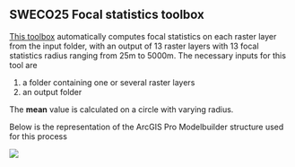 ## SWECO25 Focal statistics toolbox

[This toolbox](focal_statistics_SWECO25.tbx) automatically computes focal statistics on each raster layer from the input folder, with an output of 13 raster layers with 13 focal statistics radius ranging from 25m to 5000m. The necessary inputs for this tool are 

1. a folder containing one or several raster layers
2. an output folder

The **mean**  value is calculated on a circle with varying radius. 

Below is the representation of the ArcGIS Pro Modelbuilder structure used for this process 

![](https://github.com/NKulling/SWECO25_datapaper/blob/f1a863ca029518be477f19a75ebd704b1f38b58e/modelbuilder_focal_sweco.JPG)



